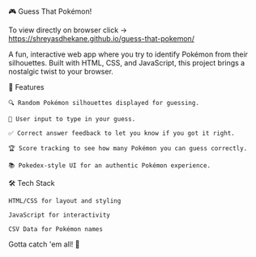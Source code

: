 🎮 Guess That Pokémon!

To view directly on browser click -> https://shreyasdhekane.github.io/guess-that-pokemon/

A fun, interactive web app where you try to identify Pokémon from their silhouettes. Built with HTML, CSS, and JavaScript, this project brings a nostalgic twist to your browser.

🌟 Features

    🔍 Random Pokémon silhouettes displayed for guessing.

    📝 User input to type in your guess.

    ✅ Correct answer feedback to let you know if you got it right.

    🏆 Score tracking to see how many Pokémon you can guess correctly.

    📚 Pokedex-style UI for an authentic Pokémon experience.

🛠️ Tech Stack

    HTML/CSS for layout and styling

    JavaScript for interactivity

    CSV Data for Pokémon names

<p>Gotta catch 'em all! 🎉</p>